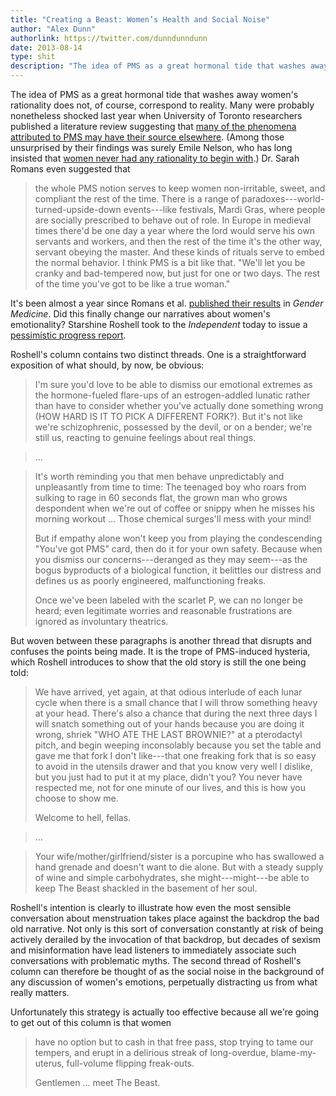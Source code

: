 ```yaml
---
title: "Creating a Beast: Women’s Health and Social Noise"
author: "Alex Dunn"
authorlink: https://twitter.com/dunndunndunn
date: 2013-08-14
type: shit
description: "The idea of PMS as a great hormonal tide that washes away women’s rationality does not, of course, correspond to reality."
---
```


The idea of PMS as a great hormonal tide that washes away women's
rationality does not, of course, correspond to reality.  Many were
probably nonetheless shocked last year when University of Toronto
researchers published a literature review suggesting that
[many of the phenomena attributed to PMS may have their source elsewhere](http://www.theatlantic.com/health/archive/2012/10/pms-and-the-wandering-womb/263398/
"James Hamblin: PMS and the Wandering Womb").  (Among those
unsurprised by their findings was surely Emile Nelson, who has long
insisted that
[women never had any rationality to begin with](http://baruffio.com/dn/hump.html
"How To Have Sex While Hating Yourself And Others").)  Dr. Sarah
Romans even suggested that

> the whole PMS notion serves to keep women non-irritable, sweet, and
> compliant the rest of the time.  There is a range of
> paradoxes---world-turned-upside-down events---like festivals, Mardi
> Gras, where people are socially prescribed to behave out of role.
> In Europe in medieval times there'd be one day a year where the lord
> would serve his own servants and workers, and then the rest of the
> time it's the other way, servant obeying the master.  And these
> kinds of rituals serve to embed the normal behavior.  I think PMS is
> a bit like that.  "We'll let you be cranky and bad-tempered now, but
> just for one or two days. The rest of the time you've got to be like
> a true woman."

It's been almost a year since Romans et
al. [published their results](http://www.sciencedirect.com/science/article/pii/S1550857912001349
"ScienceDirect: Mood and the Menstrual Cycle: A Review of Prospective
Data Studies") in *Gender Medicine*.  Did this finally change our
narratives about women's emotionality?  Starshine Roshell took to the
*Independent* today to issue a
[pessimistic progress report](http://www.independent.com/news/2013/aug/14/pms-safety-guide-men/
"PMS: A Safety Guide for Men").

Roshell's column contains two distinct threads.  One is a
straightforward exposition of what should, by now, be obvious:

> I'm sure you'd love to be able to dismiss our emotional extremes as
> the hormone-fueled flare-ups of an estrogen-addled lunatic rather
> than have to consider whether you've actually done something wrong
> (HOW HARD IS IT TO PICK A DIFFERENT FORK?). But it's not like we're
> schizophrenic, possessed by the devil, or on a bender; we're still
> us, reacting to genuine feelings about real things.

> ...

> It's worth reminding you that men behave unpredictably and
> unpleasantly from time to time: The teenaged boy who roars from
> sulking to rage in 60 seconds flat, the grown man who grows
> despondent when we're out of coffee or snippy when he misses his
> morning workout ... Those chemical surges'll mess with your mind!
> 
> But if empathy alone won't keep you from playing the condescending
> "You've got PMS" card, then do it for your own safety. Because when
> you dismiss our concerns---deranged as they may seem---as the bogus
> byproducts of a biological function, it belittles our distress and
> defines us as poorly engineered, malfunctioning freaks.
>
> Once we've been labeled with the scarlet P, we can no longer be
> heard; even legitimate worries and reasonable frustrations are
> ignored as involuntary theatrics.

But woven between these paragraphs is another thread that disrupts and
confuses the points being made.  It is the trope of PMS-induced
hysteria, which Roshell introduces to show that the old story is still
the one being told:

> We have arrived, yet again, at that odious interlude of each lunar
> cycle when there is a small chance that I will throw something heavy
> at your head.  There's also a chance that during the next three days
> I will snatch something out of your hands because you are doing it
> wrong, shriek "WHO ATE THE LAST BROWNIE?" at a pterodactyl pitch,
> and begin weeping inconsolably because you set the table and gave me
> that fork I don't like---that one freaking fork that is so easy to
> avoid in the utensils drawer and that you know very well I dislike,
> but you just had to put it at my place, didn't you? You never have
> respected me, not for one minute of our lives, and this is how you
> choose to show me.
>
> Welcome to hell, fellas.

> ...

> Your wife/mother/girlfriend/sister is a porcupine who has swallowed
> a hand grenade and doesn't want to die alone. But with a steady
> supply of wine and simple carbohydrates, she might---might---be able
> to keep The Beast shackled in the basement of her soul.

Roshell's intention is clearly to illustrate how even the most
sensible conversation about menstruation takes place against the
backdrop the bad old narrative.  Not only is this sort of conversation
constantly at risk of being actively derailed by the invocation of
that backdrop, but decades of sexism and misinformation have lead
listeners to immediately associate such conversations with problematic
myths.  The second thread of Roshell's column can therefore be thought
of as the social noise in the background of any discussion of women's
emotions, perpetually distracting us from what really matters.

Unfortunately this strategy is actually too effective because all
we're going to get out of this column is that women

> have no option but to cash in that free pass, stop trying to tame
> our tempers, and erupt in a delirious streak of long-overdue,
> blame-my-uterus, full-volume flipping freak-outs.
>
> Gentlemen ... meet The Beast.
